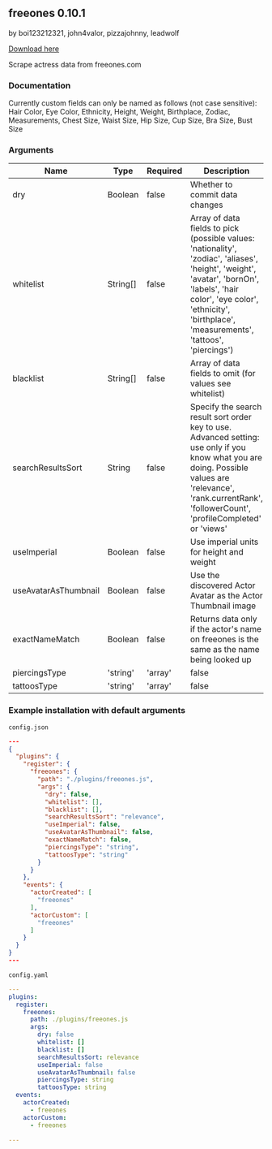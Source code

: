 ## freeones 0.10.1

by boi123212321, john4valor, pizzajohnny, leadwolf

[Download here](https://raw.githubusercontent.com/porn-vault/plugins/master/dist/freeones.js)

Scrape actress data from freeones.com

### Documentation

Currently custom fields can only be named as follows (not case sensitive): Hair Color, Eye Color, Ethnicity, Height, Weight, Birthplace, Zodiac, Measurements, Chest Size, Waist Size, Hip Size, Cup Size, Bra Size, Bust Size


### Arguments

| Name                 | Type               | Required | Description                                                                                                                                                                                                                        |
| -------------------- | ------------------ | -------- | ---------------------------------------------------------------------------------------------------------------------------------------------------------------------------------------------------------------------------------- |
| dry                  | Boolean            | false    | Whether to commit data changes                                                                                                                                                                                                     |
| whitelist            | String[]           | false    | Array of data fields to pick (possible values: 'nationality', 'zodiac', 'aliases', 'height', 'weight', 'avatar', 'bornOn', 'labels', 'hair color', 'eye color', 'ethnicity', 'birthplace', 'measurements', 'tattoos', 'piercings') |
| blacklist            | String[]           | false    | Array of data fields to omit (for values see whitelist)                                                                                                                                                                            |
| searchResultsSort    | String             | false    | Specify the search result sort order key to use. Advanced setting: use only if you know what you are doing. Possible values are 'relevance', 'rank.currentRank', 'followerCount', 'profileCompleted' or 'views'                    |
| useImperial          | Boolean            | false    | Use imperial units for height and weight                                                                                                                                                                                           |
| useAvatarAsThumbnail | Boolean            | false    | Use the discovered Actor Avatar as the Actor Thumbnail image                                                                                                                                                                       |
| exactNameMatch       | Boolean            | false    | Returns data only if the actor's name on freeones is the same as the name being looked up                                                                                                                                          |
| piercingsType        | 'string' | 'array' | false    | How to return the piercings. Use 'array' if your custom field is a select or multi select                                                                                                                                          |
| tattoosType          | 'string' | 'array' | false    | How to return the tattoos. Use 'array' if your custom field is a select or multi select                                                                                                                                            |

### Example installation with default arguments

`config.json`

```json
---
{
  "plugins": {
    "register": {
      "freeones": {
        "path": "./plugins/freeones.js",
        "args": {
          "dry": false,
          "whitelist": [],
          "blacklist": [],
          "searchResultsSort": "relevance",
          "useImperial": false,
          "useAvatarAsThumbnail": false,
          "exactNameMatch": false,
          "piercingsType": "string",
          "tattoosType": "string"
        }
      }
    },
    "events": {
      "actorCreated": [
        "freeones"
      ],
      "actorCustom": [
        "freeones"
      ]
    }
  }
}
---
```

`config.yaml`

```yaml
---
plugins:
  register:
    freeones:
      path: ./plugins/freeones.js
      args:
        dry: false
        whitelist: []
        blacklist: []
        searchResultsSort: relevance
        useImperial: false
        useAvatarAsThumbnail: false
        piercingsType: string
        tattoosType: string
  events:
    actorCreated:
      - freeones
    actorCustom:
      - freeones

---

```
